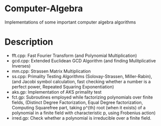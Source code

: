 # Computer-Algebra
Implementations of some important computer algebra algorithms

# Description
* fft.cpp: Fast Fourier Transform (and Polynomial Multiplication)  
* gcd.cpp: Extended Euclidean GCD Algorithm (and finding Mulitplicative Inverses)   
* mm.cpp: Strassen Matrix Multiplication  
* ss.cpp: Primality Testing Algorithms (Solovay-Strassen, Miller-Rabin), (and Jacobi symbol calculation, fast checking whether a number is a perfect power, Repeated Squaring Exponentiation)  
* aks.gp: Implementation of AKS primality test  
* fct.gp: Subroutines employed while factorizing polynomials over finite fields, (Distinct Degree Factorization, Equal Degree factorization, Computing Squarefree part, taking p^{th} root (when it exists) of a polynomial in a finite field with characteristic p, using Frobenius action)  
* irred.gp: Check whether a polynomial is irreducible over a finite field.  
